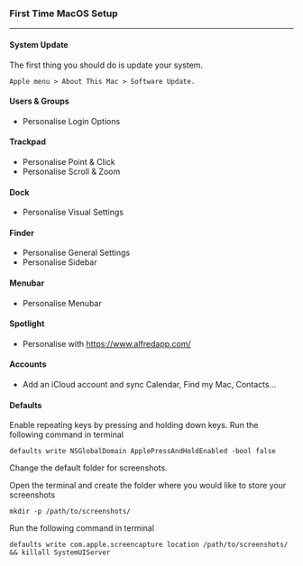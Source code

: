 ### First Time MacOS Setup
---
#### System Update
The first thing you should do is update your system. 
```
Apple menu > About This Mac > Software Update.
```
#### Users & Groups
- Personalise Login Options

#### Trackpad
- Personalise Point & Click
- Personalise Scroll & Zoom

#### Dock
- Personalise Visual Settings

#### Finder
- Personalise General Settings
- Personalise Sidebar

#### Menubar
- Personalise Menubar

#### Spotlight
- Personalise with https://www.alfredapp.com/

#### Accounts
- Add an iCloud account and sync Calendar, Find my Mac, Contacts...

#### Defaults
Enable repeating keys by pressing and holding down keys.
Run the following command in terminal
```
defaults write NSGlobalDomain ApplePressAndHoldEnabled -bool false
```
Change the default folder for screenshots.

Open the terminal and create the folder where you would like to store your screenshots
```
mkdir -p /path/to/screenshots/
```
Run the following command in terminal
```
defaults write com.apple.screencapture location /path/to/screenshots/ && killall SystemUIServer
```